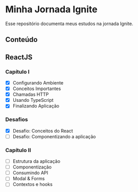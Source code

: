 # Minha Jornada Ignite

Esse repositório documenta meus estudos na jornada Ignite.

## Conteúdo

## ReactJS

### Capítulo I

- [x] Configurando Ambiente
- [x] Conceitos Importantes
- [x] Chamadas HTTP
- [x] Usando TypeScript
- [x] Finalizando Aplicação

### Desafios

- [x] Desafio: Conceitos do React
- [ ] Desafio: Componentizando a aplicação

### Capítulo II

- [ ] Estrutura da aplicação
- [ ] Componentização
- [ ] Consumindo API
- [ ] Modal & Forms
- [ ] Contextos e hooks